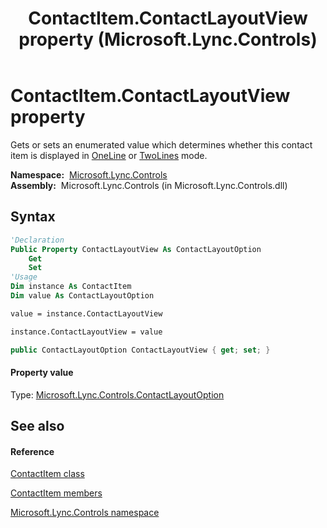 ﻿---
title: ContactItem.ContactLayoutView property  (Microsoft.Lync.Controls)
TOCTitle: 'ContactLayoutView property '
ms:assetid: P:Microsoft.Lync.Controls.ContactItem.ContactLayoutView_DI_3_UC_OCS14MrefLyncWPF
ms:mtpsurl: https://msdn.microsoft.com/en-us/library/microsoft.lync.controls.contactitem.contactlayoutview_di_3_uc_ocs14mreflyncwpf(v=office.15)
ms:contentKeyID: 48595862
ms.date: 07/28/2014
mtps_version: v=office.15
f1_keywords:
- Microsoft.Lync.Controls.ContactItem.ContactLayoutView
dev_langs:
- CSharp
- JScript
- VB
- other
---

# ContactItem.ContactLayoutView property

Gets or sets an enumerated value which determines whether this contact item is displayed in [OneLine](contactlayoutoption-enumeration-microsoft-lync-controls_1.md) or [TwoLines](contactlayoutoption-enumeration-microsoft-lync-controls_1.md) mode.

**Namespace:**  [Microsoft.Lync.Controls](microsoft-lync-controls-namespace_1.md)  
**Assembly:**  Microsoft.Lync.Controls (in Microsoft.Lync.Controls.dll)

## Syntax

``` vb
'Declaration
Public Property ContactLayoutView As ContactLayoutOption
    Get
    Set
'Usage
Dim instance As ContactItem
Dim value As ContactLayoutOption

value = instance.ContactLayoutView

instance.ContactLayoutView = value
```

``` csharp
public ContactLayoutOption ContactLayoutView { get; set; }
```

#### Property value

Type: [Microsoft.Lync.Controls.ContactLayoutOption](contactlayoutoption-enumeration-microsoft-lync-controls_1.md)  

## See also

#### Reference

[ContactItem class](contactitem-class-microsoft-lync-controls_1.md)

[ContactItem members](contactitem-members-microsoft-lync-controls_1.md)

[Microsoft.Lync.Controls namespace](microsoft-lync-controls-namespace_1.md)

